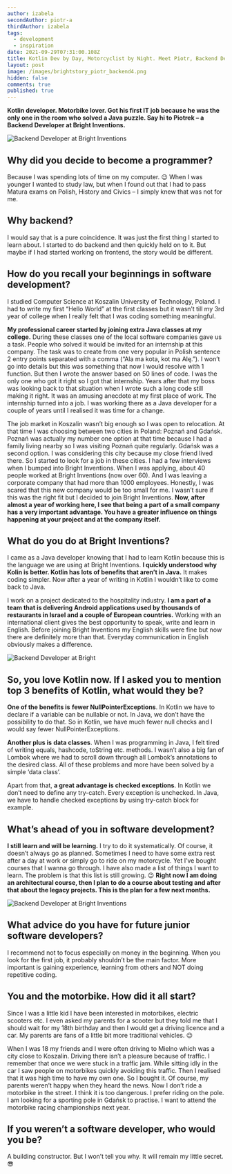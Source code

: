 ```yaml
---
author: izabela
secondAuthor: piotr-a
thirdAuthor: izabela
tags:
  - development
  - inspiration
date: 2021-09-29T07:31:00.108Z
title: Kotlin Dev by Day, Motorcyclist by Night. Meet Piotr, Backend Dev from Poland
layout: post
image: /images/brightstory_piotr_backend4.png
hidden: false
comments: true
published: true
---
```

**Kotlin developer. Motorbike lover. Got his first IT job because he was the only one in the room who solved a Java puzzle. Say hi to Piotrek – a Backend Developer at Bright Inventions.**

![Backend Developer at Bright Inventions](/images/brightstory_piotr_backend_dev.png)

## Why did you decide to become a programmer?

Because I was spending lots of time on my computer. 😉  When I was younger I wanted to study law, but when I found out that I had to pass Matura exams on Polish, History and Civics – I simply knew that was not for me.

## Why backend?

I would say that is a pure coincidence. It was just the first thing I started to learn about. I started to do backend and then quickly held on to it. But maybe if I had started working on frontend, the story would be different.

## How do you recall your beginnings in software development?

I studied Computer Science at Koszalin University of Technology, Poland. I had to write my first “Hello World” at the first classes but it wasn’t till my 3rd year of college when I really felt that I was coding something meaningful.

**My professional career started by joining extra Java classes at my college.** During these classes one of the local software companies gave us a task. People who solved it would be invited for an internship at this company. The task was to create from one very popular in Polish sentence 2 entry points separated with a comma (“Ala ma kota, kot ma Alę.”). I won’t go into details but this was something that now I would resolve with 1 function. But then I wrote the answer based on 50 lines of code. I was the only one who got it right so I got that internship. Years after that my boss was looking back to that situation when I wrote such a long code still making it right. It was an amusing anecdote at my first place of work. The internship turned into a job. I was working there as a Java developer for a couple of years until I realised it was time for a change.

The job market in Koszalin wasn’t big enough so I was open to relocation. At that time I was choosing between two cities in Poland: Poznań and Gdańsk. Poznań was actually my number one option at that time because I had a family living nearby so I was visiting Poznań quite regularly. Gdańsk was a second option. I was considering this city because my close friend lived there. So I started to look for a job in these cities. I had a few interviews when I bumped into Bright Inventions. When I was applying, about 40 people worked at Bright Inventions (now over 60). And I was leaving a corporate company that had more than 1000 employees. Honestly, I was scared that this new company would be too small for me. I wasn’t sure if this was the right fit but I decided to join Bright Inventions. **Now, after almost a year of working here, I see that being a part of a small company has a very important advantage. You have a greater influence on things happening at your project and at the company itself.**

## What do you do at Bright Inventions?

I came as a Java developer knowing that I had to learn Kotlin because this is the language we are using at Bright Inventions. **I quickly understood why Kolin is better. Kotlin has lots of benefits that aren’t in Java.** It makes coding simpler. Now after a year of writing in Kotlin I wouldn’t like to come back to Java.

I work on a project dedicated to the hospitality industry. **I am a part of a team that is delivering Android applications used by thousands of restaurants in Israel and a couple of European countries.** Working with an international client gives the best opportunity to speak, write and learn in English. Before joining Bright Inventions my English skills were fine but now there are definitely more than that. Everyday communication in English obviously makes a difference.

![Backend Developer at Bright](/images/brightstorypiotr3.png)

## So, you love Kotlin now. If I asked you to mention top 3 benefits of Kotlin, what would they be?

**One of the benefits is** **fewer NullPointerExceptions**. In Kotlin we have to declare if a variable can be nullable or not. In Java, we don’t have the possibility to do that. So in Kotlin, we have much fewer null checks and I would say fewer NullPointerExceptions.

**Another plus is** **data classes**. When I was programming in Java, I felt tired of writing equals, hashcode, toString etc. methods. I wasn’t also a big fan of Lombok where we had to scroll down through all Lombok’s annotations to the desired class. All of these problems and more have been solved by a simple ‘data class’.

Apart from that, **a great advantage is checked exceptions**. In Kotlin we don’t need to define any try-catch. Every exception is unchecked. In Java, we have to handle checked exceptions by using try-catch block for example.

## What’s ahead of you in software development?

**I still learn and will be learning.** I try to do it systematically. Of course, it doesn’t always go as planned. Sometimes I need to have some extra rest after a day at work or simply go to ride on my motorcycle. Yet I’ve bought courses that I wanna go through. I have also made a list of things I want to learn. The problem is that this list is still growing. 😉  **Right now I am doing an architectural course, then I plan to do a course about testing and after that about the legacy projects. This is the plan for a few next months.** 

![Backend Developer at Bright Inventions](/images/brightstorypiotr4.png)

## What advice do you have for future junior software developers?

I recommend not to focus especially on money in the beginning. When you look for the first job, it probably shouldn’t be the main factor. More important is gaining experience, learning from others and NOT doing repetitive coding.

## You and the motorbike. How did it all start?

Since I was a little kid I have been interested in motorbikes, electric scooters etc. I even asked my parents for a scooter but they told me that I should wait for my 18th birthday and then I would get a driving licence and a car. My parents are fans of a little bit more traditional vehicles. 😉

When I was 18 my friends and I were often driving to Mielno which was a city close to Koszalin. Driving there isn’t a pleasure because of traffic. I remember that once we were stuck in a traffic jam. While sitting idly in the car I saw people on motorbikes quickly avoiding this traffic. Then I realised that it was high time to have my own one. So I bought it. Of course, my parents weren’t happy when they heard the news. Now I don’t ride a motorbike in the street. I think it is too dangerous. I prefer riding on the pole. I am looking for a sporting pole in Gdańsk to practise. I want to attend the motorbike racing championships next year.

## If you weren’t a software developer, who would you be?

A building constructor. But I won’t tell you why. It will remain my little secret. 😎